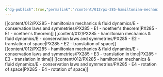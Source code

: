 ```yaml
---
{"dg-publish":true,"permalink":"/content/012/px-285-hamiltonian-mechanics-and-fluid-dynamics/e-conservation-laws-and-symmetries/e-conservation-laws-and-symmetries/","created":"2024-11-25T10:50:32.000+00:00","updated":"2024-11-26T12:59:48.768+00:00"}
---
```


[[content/012/PX285 - hamiltonian mechanics & fluid dynamics/E - conservation laws and symmetries/PX285 - E1 - noether's theorem\|PX285 - E1 - noether's theorem]]
[[content/012/PX285 - hamiltonian mechanics & fluid dynamics/E - conservation laws and symmetries/PX285 - E2 - translation of space\|PX285 - E2 - translation of space]]
[[content/012/PX285 - hamiltonian mechanics & fluid dynamics/E - conservation laws and symmetries/PX285 - E3 - translation in time\|PX285 - E3 - translation in time]]
[[content/012/PX285 - hamiltonian mechanics & fluid dynamics/E - conservation laws and symmetries/PX285 - E4 - rotation of space\|PX285 - E4 - rotation of space]]

